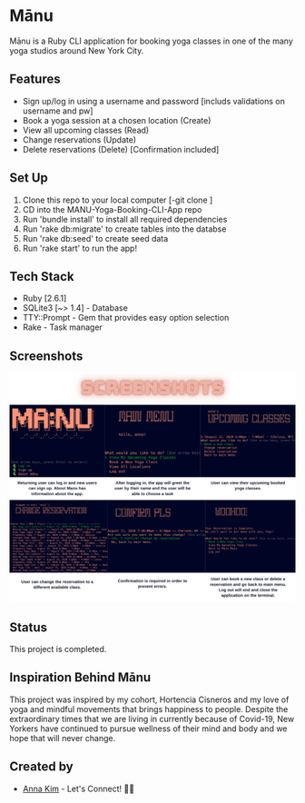 # Mānu
Mānu is a Ruby CLI application for booking yoga classes in one of the many yoga studios around New York City. 

## Features
* Sign up/log in using a username and password [includs validations on username and pw]
* Book a yoga session at a chosen location (Create)
* View all upcoming classes (Read)
* Change reservations (Update)
* Delete reservations (Delete) [Confirmation included]


## Set Up
1. Clone this repo to your local computer [-git clone <git repository>]
2. CD into the MANU-Yoga-Booking-CLI-App repo
3. Run 'bundle install' to install all required dependencies
4. Run 'rake db:migrate' to create tables into the databse
5. Run 'rake db:seed' to create seed data
6. Run 'rake start' to run the app!

## Tech Stack
* Ruby [2.6.1]
* SQLite3 [~> 1.4] - Database
* TTY::Prompt - Gem that provides easy option selection
* Rake - Task manager

## Screenshots
<img src='./Screenshots.png'> </img>

## Status
This project is completed.

## Inspiration Behind Mānu
This project was inspired by my cohort, Hortencia Cisneros and my love of yoga and mindful movements that brings happiness to people. Despite the extraordinary times that we are living in currently because of Covid-19, New Yorkers have continued to pursue wellness of their mind and body and we hope that will never change.

## Created by
* [Anna Kim](https://www.linkedin.com/in/problemsolveranna/) - Let's Connect! 👋🏻

